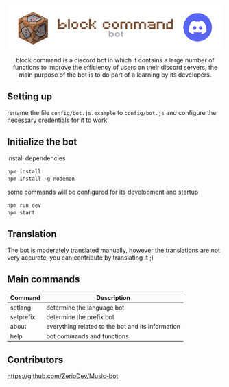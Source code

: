 ![](https://raw.githubusercontent.com/fzbian/command_block_bot/main/imgs/banner.png)
<p align="center">
block command is a discord bot in which it contains a large number of functions to improve the efficiency of users on their discord servers, the main purpose of the bot is to do part of a learning by its developers.
</p>

## Setting up
rename the file `config/bot.js.example` to `config/bot.js` and configure the necessary credentials for it to work

## Initialize the bot
install dependencies
```javascript
npm install
npm install -g nodemon
```
some commands will be configured for its development and startup
```javascript
npm run dev
npm start
```

## Translation
The bot is moderately translated manually, however the translations are not very accurate, you can contribute by translating it ;)

## Main commands
|Command|Description|
|------------|------------|
|setlang|determine the language bot|
|setprefix|determine the prefix bot|
|about|everything related to the bot and its information|
|help|bot commands and functions|

## Contributors
https://github.com/ZerioDev/Music-bot
